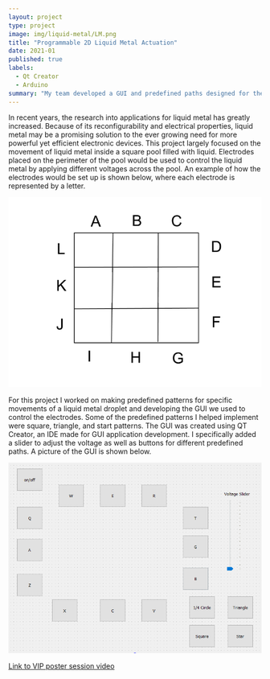 ```yaml
---
layout: project
type: project
image: img/liquid-metal/LM.png
title: "Programmable 2D Liquid Metal Actuation"
date: 2021-01
published: true
labels:
  - Qt Creator
  - Arduino
summary: "My team developed a GUI and predefined paths designed for the movement of a droplet of liquid metal in a 2D plane. I worked on this project for the class ENGR 296 as part of the Liquid-Metal Electronics Vertically Integrated Projects team. "
---
```


In recent years, the research into applications for liquid metal has greatly increased. Because of its reconfigurability and electrical properties, liquid metal may be a promising solution to the ever growing need for more powerful yet efficient electronic devices. This project largely focused on the movement of liquid metal inside a square pool filled with liquid. Electrodes placed on the perimeter of the pool would be used to control the liquid metal by applying different voltages across the pool. An example of how the electrodes would be set up is shown below, where each electrode is represented by a letter. 

<img class="img-fluid" src="../img/liquid-metal/lmGridTemplate.png">

For this project I worked on making predefined patterns for specific movements of a liquid metal droplet and developing the GUI we used to control the electrodes. Some of the predefined patterns I helped implement were square, triangle, and start patterns. The GUI was created using QT Creator, an IDE made for GUI application development. I specifically added a slider to adjust the voltage as well as buttons for different predefined paths. A picture of the GUI is shown below. 

<img class="img-fluid" src="../img/liquid-metal/VoltageSliderGUI.PNG">

[Link to VIP poster session video](https://manoa.hawaii.edu/uh-vip/poster-sessions/spring-2021-poster-session/#TOC-Liquid-Metal-Electronics-VIP)
